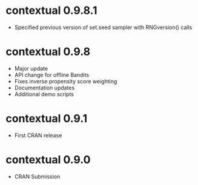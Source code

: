 contextual 0.9.8.1
==================

* Specified previous version of set.seed sampler with RNGversion() calls

contextual 0.9.8
================

* Major update
* API change for offline Bandits
* Fixes inverse propensity score weighting
* Documentation updates
* Additional demo scripts

contextual 0.9.1
================

* First CRAN release 

contextual 0.9.0
================

* CRAN Submission 
